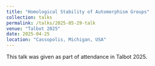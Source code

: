 ```yaml
---
title: "Homological Stability of Automorphism Groups"
collection: talks
permalink: /talks/2025-05-29-talk
venue: "Talbot 2025"
date: 2025-04-25
location: "Cassopolis, Michigan, USA"
---
```


This talk was given as part of attendance in Talbot 2025.

